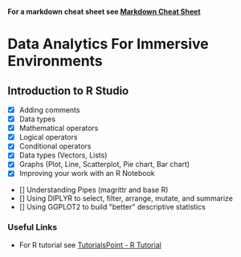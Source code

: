 **For a markdown cheat sheet see [Markdown Cheat Sheet](https://www.markdownguide.org/cheat-sheet/)**

# Data Analytics For Immersive Environments

## Introduction to R Studio
- [x] Adding comments
- [x] Data types
- [x] Mathematical operators
- [x] Logical operators
- [x] Conditional operators
- [x] Data types (Vectors, Lists)
- [x] Graphs (Plot, Line, Scatterplot, Pie chart, Bar chart)
- [x] Improving your work with an R Notebook
- [] Understanding Pipes (magrittr and base R)
- [] Using DIPLYR to select, filter, arrange, mutate, and summarize
- [] Using GGPLOT2 to build "better" descriptive statistics

### Useful Links
- For R tutorial see [TutorialsPoint - R Tutorial](https://www.tutorialspoint.com/r/index.htm)


